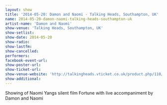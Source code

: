 ```yaml
---
layout: show
title: '2014-05-20: Damon and Naomi - Talking Heads, Southampton, UK'
name: 2014-05-20-damon-naomi-talking-heads-southampton-uk
artist-name: 'Damon and Naomi'
show-venue: 'Talking Heads, Southampton, UK'
show-setlist: 
show-date: 2014-05-20
show-radio: 
show-lastfm: 
show-cancelled: 
performers: 
facebook-event-url: 
show-poster-url: 
show-ticket-url: 
show-venue-website: 'http://talkingheads.vticket.co.uk/product.php/110/damon-naomi-present-fortune-a-silent-film-directed-by-naomi-yang-with-live-soundtrack-by-damon-naomi'
show-additional: 
---
```

Showing of Naomi Yangs silent film Fortune with live accompaniment by Damon and Naomi